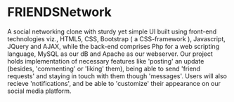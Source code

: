 # FRIENDSNetwork
 A social networking clone with sturdy yet simple UI built using front-end technologies viz., HTML5, CSS, Bootstrap ( a CSS-framework ), Javascript, JQuery and AJAX, while the back-end comprises Php for a web scripting language, MySQL as our dB and Apache as our webserver. Our project holds implementation of necessary features like 'posting' an update (besides, 'commenting' or 'liking' them), being able to send 'friend requests' and staying in touch with them though 'messages'. Users will also recieve 'notifications', and be able to 'customize' their appearance on our social media platform.
